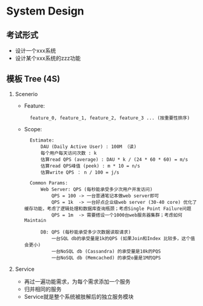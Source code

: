 # System Design



## 考试形式

* 设计一个xxx系统
* 设计某个xxx系统的zzz功能





## 模板 Tree (4S)

1. Scenerio 

    * Feature:
    
            feature_0, feature_1, feature_2, feature_3 ... (按重要性排序)
                
    * Scope:
    
            Estimate:     
                DAU (Daily Active User) : 100M （读)
                每个用户每天访问次数 : k
                估算read QPS (average) : DAU * k / (24 * 60 * 60) = m/s
                估算read QPS峰值 (peek) : m * 10 = n/s
                估算write QPS ： n / 100 = j/s
            
            Common Params:
                Web Server: QPS (每秒能承受多少次用户并发访问) 
                    QPS = 100 -> 一台普通笔记本做web server即可
                    QPS = 1k  -> 一台好点企业级web server (30-40 core) 优化了缓存功能，考虑了逻辑处理和数据库查询瓶颈；考虑Single Point Failure问题
                    QPS = 1m  -> 需要搭设一个1000台web服务器集群；考虑如何 Maintain
                
                DB: QPS (每秒能承受多少次数据读取请求) 
                    一台SQL db的承受量是1k的QPS (如果Join和Index 比较多，这个值会更小)
                    一台NoSQL db (Cassandra) 的承受量是10k的PQS
                    一台NoSQL db (Memcached) 的承受o量是1M的QPS
                
2. Service

    * 再过一遍功能需求，为每个需求添加一个服务
    * 归并相同的服务
    * Service就是整个系统被肢解后的独立服务模块
        
    
    
    
            
        

